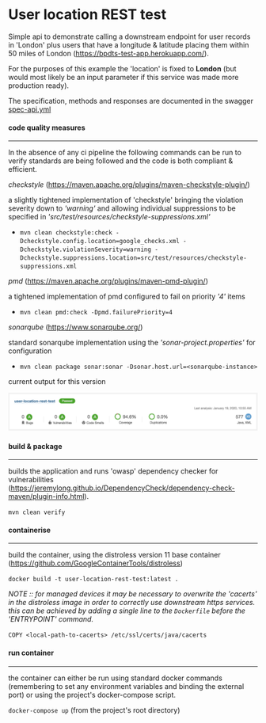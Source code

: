 # User location REST test

Simple api to demonstrate calling a downstream endpoint for user records in 'London' plus users that have a longitude & latitude placing them within 50 miles of London (https://bpdts-test-app.herokuapp.com/).

For the purposes of this example the 'location' is fixed to **London** (but would most likely be an input parameter if this service was made more production ready).

The specification, methods and responses are documented in the swagger [spec-api.yml](./spec-api.yml)

#### code quality measures
<hr>

In the absence of any ci pipeline the following commands can be run to verify standards are being followed and the code is both compliant & efficient.

_checkstyle_ (https://maven.apache.org/plugins/maven-checkstyle-plugin/)

a slightly tightened implementation of 'checkstyle' bringing the violation severity down to _'warning'_ and allowing individual suppressions to be specified in _'src/test/resources/checkstyle-suppressions.xml'_

* `mvn clean checkstyle:check -Dcheckstyle.config.location=google_checks.xml -Dcheckstyle.violationSeverity=warning -Dcheckstyle.suppressions.location=src/test/resources/checkstyle-suppressions.xml`

_pmd_ (https://maven.apache.org/plugins/maven-pmd-plugin/)

a tightened implementation of pmd configured to fail on priority _'4'_ items

* `mvn clean pmd:check -Dpmd.failurePriority=4`

_sonarqube_ (https://www.sonarqube.org/)

standard sonarqube implementation using the _'sonar-project.properties'_ for configuration

* `mvn clean package sonar:sonar -Dsonar.host.url=<sonarqube-instance>`

current output for this version

![sonarqube output for this version](src/test/resources/sonarqube-output.png)

#### build & package
<hr>

builds the application and runs 'owasp' dependency checker for vulnerabilities (https://jeremylong.github.io/DependencyCheck/dependency-check-maven/plugin-info.html).

```mvn clean verify```

#### containerise
<hr>

build the container, using the distroless version 11 base container (https://github.com/GoogleContainerTools/distroless)

`docker build -t user-location-rest-test:latest .`

_NOTE :: for managed devices it may be necessary to overwrite the 'cacerts' in the distroless image in order to correctly use downstream https services.  this can be achieved by adding a single line to the `Dockerfile` before the 'ENTRYPOINT' command._

`COPY <local-path-to-cacerts> /etc/ssl/certs/java/cacerts`

#### run container
<hr>

the container can either be run using standard docker commands (remembering to set any environment variables and binding the external port) or using the project's docker-compose script.

`docker-compose up` (from the project's root directory)
